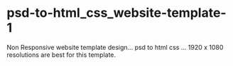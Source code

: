 # psd-to-html_css_website-template-1
Non Responsive website template design... psd to html css ... 1920 x 1080 resolutions are best for this template.
